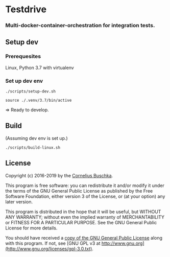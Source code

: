 # Testdrive

### Multi-docker-container-orchestration for integration tests.

## Setup dev

### Prerequesites
Linux, Python 3.7 with virtualenv

### Set up dev env
```
./scripts/setup-dev.sh
```

```
source ./.venv/3.7/bin/active
```

=> Ready to develop.

## Build

(Assuming dev env is set up.)

```
./scripts/build-linux.sh
```

## License
Copyright (c) 2016-2019 by the [Cornelius Buschka](https://github.com/cbuschka).

This program is free software: you can redistribute it and/or modify
it under the terms of the GNU General Public License as published by
the Free Software Foundation, either version 3 of the License, or
(at your option) any later version.

This program is distributed in the hope that it will be useful,
but WITHOUT ANY WARRANTY; without even the implied warranty of
MERCHANTABILITY or FITNESS FOR A PARTICULAR PURPOSE.  See the
GNU General Public License for more details.

You should have received a [copy of the GNU General Public License](./license.txt)
along with this program.  If not, see [GNU GPL v3 at http://www.gnu.org](http://www.gnu.org/licenses/gpl-3.0.txt).
